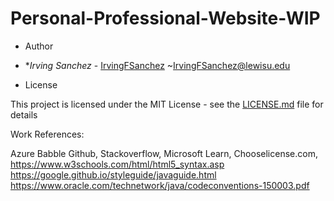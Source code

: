 # Personal-Professional-Website-WIP

- Author

- **Irving Sanchez*  - [IrvingFSanchez](https://github.com/IrvingFSanchez)
~<IrvingFSanchez@lewisu.edu>

- License

This project is licensed under the MIT License - see the [LICENSE.md](LICENSE.md) file for details

Work References:

 Azure
 Babble
 Github,
 Stackoverflow,
 Microsoft Learn,
 Chooselicense.com,
 <https://www.w3schools.com/html/html5_syntax.asp>
 <https://google.github.io/styleguide/javaguide.html>
 <https://www.oracle.com/technetwork/java/codeconventions-150003.pdf>

